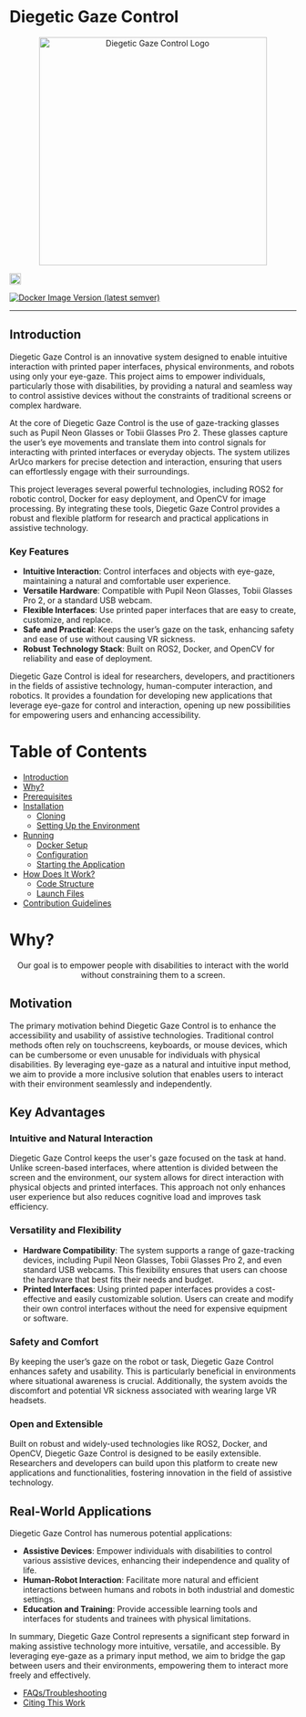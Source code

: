 # Diegetic Gaze Control

<p align="center">
  <img src="./doc/images/DiegeticGazeControlLogo.png" alt="Diegetic Gaze Control Logo" width="400">
</p>

<a href="https://www.youtube.com/watch?v=hrXuNYLDFds&feature=youtu.be">
  <img src="https://img.shields.io/badge/youtube-d95652.svg?style=flat-square&logo=youtube" alt="youtube" style="height: 20px;">
</a>

[![Docker Image Version (latest semver)](https://img.shields.io/docker/v/enunezs/diegetic_gaze_control/1.0?logo=docker)](https://hub.docker.com/repository/docker/enunezs/diegetic_gaze_control/general)

---

## Introduction

Diegetic Gaze Control is an innovative system designed to enable intuitive interaction with printed paper interfaces, physical environments, and robots using only your eye-gaze. This project aims to empower individuals, particularly those with disabilities, by providing a natural and seamless way to control assistive devices without the constraints of traditional screens or complex hardware.

At the core of Diegetic Gaze Control is the use of gaze-tracking glasses such as Pupil Neon Glasses or Tobii Glasses Pro 2. These glasses capture the user’s eye movements and translate them into control signals for interacting with printed interfaces or everyday objects. The system utilizes ArUco markers for precise detection and interaction, ensuring that users can effortlessly engage with their surroundings.

This project leverages several powerful technologies, including ROS2 for robotic control, Docker for easy deployment, and OpenCV for image processing. By integrating these tools, Diegetic Gaze Control provides a robust and flexible platform for research and practical applications in assistive technology.

### Key Features

- **Intuitive Interaction**: Control interfaces and objects with eye-gaze, maintaining a natural and comfortable user experience.
- **Versatile Hardware**: Compatible with Pupil Neon Glasses, Tobii Glasses Pro 2, or a standard USB webcam.
- **Flexible Interfaces**: Use printed paper interfaces that are easy to create, customize, and replace.
- **Safe and Practical**: Keeps the user’s gaze on the task, enhancing safety and ease of use without causing VR sickness.
- **Robust Technology Stack**: Built on ROS2, Docker, and OpenCV for reliability and ease of deployment.

Diegetic Gaze Control is ideal for researchers, developers, and practitioners in the fields of assistive technology, human-computer interaction, and robotics. It provides a foundation for developing new applications that leverage eye-gaze for control and interaction, opening up new possibilities for empowering users and enhancing accessibility.

# Table of Contents

- [Introduction](#introduction)
- [Why?](#why)
- [Prerequisites](#prerequisites)
- [Installation](#installation)
  - [Cloning](#cloning)
  - [Setting Up the Environment](#setting-up-the-environment)
- [Running](#running)
  - [Docker Setup](#docker-setup)
  - [Configuration](#configuration)
  - [Starting the Application](#starting-the-application)
- [How Does It Work?](#how-does-it-work)
  - [Code Structure](#code-structure)
  - [Launch Files](#launch-files)
- [Contribution Guidelines](#contribution-guidelines)

# Why?

<p align="center">
Our goal is to empower people with disabilities to interact with the world without constraining them to a screen.
</p>

## Motivation

The primary motivation behind Diegetic Gaze Control is to enhance the accessibility and usability of assistive technologies. Traditional control methods often rely on touchscreens, keyboards, or mouse devices, which can be cumbersome or even unusable for individuals with physical disabilities. By leveraging eye-gaze as a natural and intuitive input method, we aim to provide a more inclusive solution that enables users to interact with their environment seamlessly and independently.

## Key Advantages

### Intuitive and Natural Interaction
Diegetic Gaze Control keeps the user's gaze focused on the task at hand. Unlike screen-based interfaces, where attention is divided between the screen and the environment, our system allows for direct interaction with physical objects and printed interfaces. This approach not only enhances user experience but also reduces cognitive load and improves task efficiency.

### Versatility and Flexibility
- **Hardware Compatibility**: The system supports a range of gaze-tracking devices, including Pupil Neon Glasses, Tobii Glasses Pro 2, and even standard USB webcams. This flexibility ensures that users can choose the hardware that best fits their needs and budget.
- **Printed Interfaces**: Using printed paper interfaces provides a cost-effective and easily customizable solution. Users can create and modify their own control interfaces without the need for expensive equipment or software.

### Safety and Comfort
By keeping the user’s gaze on the robot or task, Diegetic Gaze Control enhances safety and usability. This is particularly beneficial in environments where situational awareness is crucial. Additionally, the system avoids the discomfort and potential VR sickness associated with wearing large VR headsets.

### Open and Extensible
Built on robust and widely-used technologies like ROS2, Docker, and OpenCV, Diegetic Gaze Control is designed to be easily extensible. Researchers and developers can build upon this platform to create new applications and functionalities, fostering innovation in the field of assistive technology.

## Real-World Applications

Diegetic Gaze Control has numerous potential applications:
- **Assistive Devices**: Empower individuals with disabilities to control various assistive devices, enhancing their independence and quality of life.
- **Human-Robot Interaction**: Facilitate more natural and efficient interactions between humans and robots in both industrial and domestic settings.
- **Education and Training**: Provide accessible learning tools and interfaces for students and trainees with physical limitations.

In summary, Diegetic Gaze Control represents a significant step forward in making assistive technology more intuitive, versatile, and accessible. By leveraging eye-gaze as a primary input method, we aim to bridge the gap between users and their environments, empowering them to interact more freely and effectively.

- [FAQs/Troubleshooting](#faqs--troubleshooting)
- [Citing This Work](#citing-this-work)

